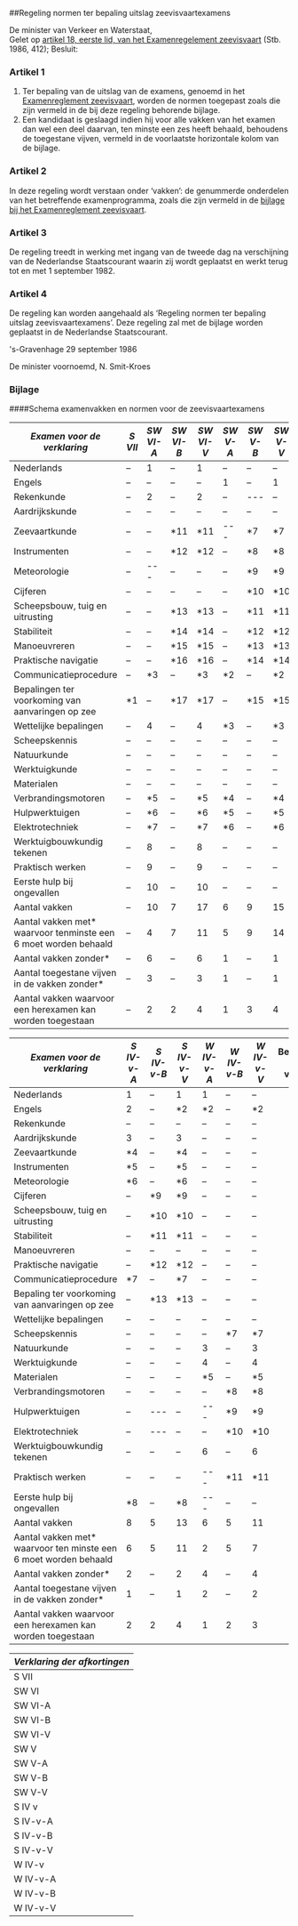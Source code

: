 <meta http-equiv='Content-Type' content='text/html; charset=utf-8' />

##Regeling normen ter bepaling uitslag zeevisvaartexamens

De minister van Verkeer en Waterstaat,  
Gelet op [artikel 18, eerste lid, van het Examenregelement zeevisvaart](../../../../../../../../AMvB/examenreglement/zeevisvaart/BWBR0003996/README.md) (Stb. 1986, 412);
Besluit:    

### Artikel  1  

1.  Ter bepaling van de uitslag van de examens, genoemd in het [Examenreglement zeevisvaart](../../../../../../../../AMvB/examenreglement/zeevisvaart/BWBR0003996/README.md), worden de normen toegepast zoals die zijn vermeld in de bij deze regeling behorende bijlage.   
2.  Een kandidaat is geslaagd indien hij voor alle vakken van het examen dan wel een deel daarvan, ten minste een zes heeft behaald, behoudens de toegestane vijven, vermeld in de voorlaatste horizontale kolom van de bijlage.  

### Artikel  2  

In deze regeling wordt verstaan onder ‘vakken’: de genummerde onderdelen van het betreffende examenprogramma, zoals die zijn vermeld in de [bijlage bij het Examenreglement zeevisvaart](../../../../../../../../AMvB/examenreglement/zeevisvaart/BWBR0003996/README.md). 

### Artikel  3  

De regeling treedt in werking met ingang van de tweede dag na verschijning van de Nederlandse Staatscourant waarin zij wordt geplaatst en werkt terug tot en met 1 september 1982. 

### Artikel  4  

De regeling kan worden aangehaald als ‘Regeling normen ter bepaling uitslag zeevisvaartexamens’. Deze regeling zal met de bijlage worden geplaatst in de Nederlandse Staatscourant. 

's-Gravenhage 
29 september 1986    

De 
minister voornoemd, 
N. Smit-Kroes     

### Bijlage  

####Schema examenvakken en normen voor de zeevisvaartexamens

| *Examen voor de verklaring*  | *S VII*  | *SW VI-A*  | *SW VI-B*  | *SW VI-V*  | *SW V-A*  | *SW V-B*  | *SW V-V*  | Benaming der vakken  | Nummering der vakken van de examenprogramma's  |
|---|---|---|---|---|---|---|---|---|---|
| Nederlands  | –  | 1  | –  | 1  | –  | –  | –  |
| Engels  | –  | –  | –  | –  | 1  | –  | 1  |
| Rekenkunde  | –  | 2  | –  | 2  | –  | --- | –  |
| Aardrijkskunde  | –  | –  | –  | –  | –  | –  | –  |
| Zeevaartkunde  | –  | –  | *11  | *11  | --- | *7  | *7  |
| Instrumenten  | –  | –  | *12  | *12  | –  | *8  | *8  |
| Meteorologie  | –  | --- | –  | –  | –  | *9  | *9  |
| Cijferen  | –  | –  | –  | –  | –  | *10  | *10  |
| Scheepsbouw, tuig en uitrusting   | –  | –  | *13  | *13  | –  | *11  | *11  |
| Stabiliteit  | –  | –  | *14  | *14  | –  | *12  | *12  |
| Manoeuvreren  | –  | –  | *15  | *15  | –  | *13  | *13  |
| Praktische navigatie  | –  | –  | *16  | *16  | –  | *14  | *14  |
| Communicatieprocedure  | –  | *3  | –  | *3  | *2  | –  | *2  |
| Bepalingen ter voorkoming van aanvaringen op zee  | *1  | –  | *17  | *17  | –  | *15  | *15  |
| Wettelijke bepalingen  | –  | 4  | –  | 4  | *3  | –  | *3  |
| Scheepskennis  | –  | –  | –  | –  | –  | –  | –  |
| Natuurkunde  | –  | –  | –  | –  | –  | –  | –  |
| Werktuigkunde  | –  | –  | –  | –  | –  | –  | –  |
| Materialen  | –  | –  | –  | –  | –  | –  | –  |
| Verbrandingsmotoren  | –  | *5  | –  | *5  | *4  | –  | *4  |
| Hulpwerktuigen  | –  | *6  | –  | *6  | *5  | –  | *5  |
| Elektrotechniek  | –  | *7  | –  | *7  | *6  | –  | *6  |
| Werktuigbouwkundig tekenen  | –  | 8  | –  | 8  | –  | –  | –  |
| Praktisch werken  | –  | 9  | –  | 9  | –  | –  | –  |
| Eerste hulp bij ongevallen  | –  | 10  | –  | 10  | –  | –  | –  |
| Aantal vakken  | –  | 10  | 7  | 17  | 6  | 9  | 15  |
| Aantal vakken met* waarvoor tenminste een 6 moet worden behaald  | –  | 4  | 7  | 11  | 5  | 9  | 14  |
| Aantal vakken zonder*  | –  | 6  | –  | 6  | 1  | –  | 1  |
| Aantal toegestane vijven in de vakken zonder*  | –  | 3  | –  | 3  | 1  | –  | 1  |
| Aantal vakken waarvoor een herexamen kan worden toegestaan  | –  | 2  | 2  | 4  | 1  | 3  | 4  |

| *Examen voor de verklaring*  | *S IV-v-A*  | *S IV-v-B*  | *S IV-v-V*  | *W IV-v-A*  | *W IV-v-B*  | *W IV-v-V*  | Benaming der vakken  | Nummering der vakken van de examenprogramma's  |
|---|---|---|---|---|---|---|---|---|
| Nederlands  | 1  | –  | 1  | 1  | –  | –  |
| Engels  | 2  | –  | *2  | *2  | –  | *2  |
| Rekenkunde  | –  | –  | –  | –  | –  | –  |
| Aardrijkskunde  | 3  | –  | 3  | –  | –  | –  |
| Zeevaartkunde  | *4  | –  | *4  | –  | –  | –  |
| Instrumenten  | *5  | –  | *5  | –  | –  | –  |
| Meteorologie  | *6  | –  | *6  | –  | –  | –  |
| Cijferen  | –  | *9  | *9  | –  | –  | –  |
| Scheepsbouw, tuig en uitrusting  | –  | *10  | *10  | –  | –  | –  |
| Stabiliteit  | –  | *11  | *11  | –  | –  | –  |
| Manoeuvreren  | –  | –  | –  | –  | –  | –  |
| Praktische navigatie  | –  | *12  | *12  | –  | –  | –  |
| Communicatieprocedure  | *7  | –  | *7  | –  | –  | –  |
| Bepaling ter voorkoming van aanvaringen op zee  | –  | *13  | *13  | –  | –  | –  |
| Wettelijke bepalingen  | –  | –  | –  | –  | –  | –  |
| Scheepskennis  | –  | –  | –  | –  | *7  | *7  |
| Natuurkunde  | –  | –  | –  | 3  | –  | 3  |
| Werktuigkunde  | –  | –  | –  | 4  | –  | 4  |
| Materialen  | –  | –  | –  | *5  | –  | *5  |
| Verbrandingsmotoren  | –  | –  | –  | –  | *8  | *8  |
| Hulpwerktuigen  | –  | --- | –  | --- | *9  | *9  |
| Elektrotechniek  | –  | --- | –  | –  | *10  | *10  |
| Werktuigbouwkundig tekenen  | –  | –  | –  | 6  | –  | 6  |
| Praktisch werken  | –  | –  | –  | --- | *11  | *11  |
| Eerste hulp bij ongevallen  | *8  | –  | *8  | --- | –  | –  |
| Aantal vakken  | 8  | 5  | 13  | 6  | 5  | 11  |
| Aantal vakken met* waarvoor ten minste een 6 moet worden behaald  | 6  | 5  | 11  | 2  | 5  | 7  |
| Aantal vakken zonder*  | 2  | –  | 2  | 4  | –  | 4  |
| Aantal toegestane vijven in de vakken zonder*  | 1  | –  | 1  | 2  | –  | 2  |
| Aantal vakken waarvoor een herexamen kan worden toegestaan  | 2  | 2  | 4  | 1  | 2  | 3  |

| *Verklaring der afkortingen*  |
|---|
| S VII  | – Verklaring bekendheid met de bepalingen ter voorkoming van aanvaringen op zee S VII  |
| SW VI  | – Verklaring voor de zeevisvaart SW VI  |
| SW VI-A  | – Verklaring voor de zeevisvaart SW VI (deel I van het examen)  |
| SW VI-B  | – Verklaring voor de zeevisvaart SW VI (deel II van het examen)  |
| SW VI-V  | – Verklaring voor de zeevisvaart SW VI (examen in zijn geheel)  |
| SW V  | – Verklaring voor de zeevisvaart SW V  |
| SW V-A  | – Verklaring voor de zeevisvaart SW V (deel I van het examen)  |
| SW V-B  | – Verklaring voor de zeevisvaart SW V (deel II van het examen)  |
| SW V-V  | – Verklaring voor de zeevisvaart SW V (examen in zijn geheel)  |
| S IV v  | – Verklaring voor de zeevisvaart S IV-v  |
| S IV-v-A  | – Verklaring voor de zeevisvaart S IV-v (deel I van het examen)  |
| S IV-v-B  | – Verklaring voor de zeevisvaart S IV-v (deel II van het examen)  |
| S IV-v-V  | – Verklaring voor de zeevisvaart S IV-v (examen in zijn geheel)  |
| W IV-v  | – Verklaring voor de zeevisvaart W IV-v  |
| W IV-v-A  | – Verklaring voor de zeevisvaart W IV-v (deel I van het examen)  |
| W IV-v-B  | – Verklaring voor de zeevisvaart W IV-v (deel II van het examen)  |
| W IV-v-V  | – Verklaring voor de zeevisvaart W IV-v (examen in zijn geheel)  |

